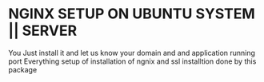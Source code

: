 # NGINX SETUP ON UBUNTU SYSTEM || SERVER

You Just install it and let us know your domain and and application running port Everything setup 
of installation of ngnix and ssl installtion done by this package